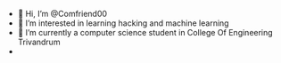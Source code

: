 - 👋 Hi, I’m @Comfriend00
- 👀 I’m interested in learning hacking and machine learning 
- 🌱 I’m currently a computer science student in College Of Engineering Trivandrum
- 

<!---
Comfriend00/Comfriend00 is a ✨ special ✨ repository because its `README.md` (this file) appears on your GitHub profile.
You can click the Preview link to take a look at your changes.
--->
